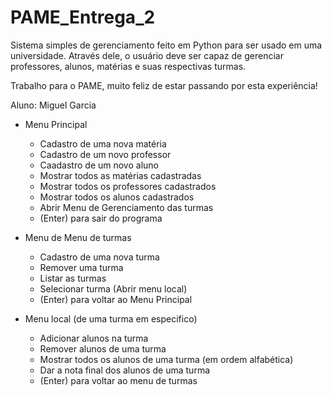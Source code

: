 # PAME_Entrega_2
Sistema simples de gerenciamento feito em Python para ser usado em uma universidade. Através dele, o usuário deve ser
capaz de gerenciar professores, alunos, matérias e suas respectivas turmas.

Trabalho para o PAME, muito feliz de estar passando por esta experiência!

Aluno: Miguel Garcia


* Menu Principal
  * Cadastro de uma nova matéria
  * Cadastro de um novo professor
  * Caadastro de um novo aluno
  * Mostrar todos as matérias cadastradas
  * Mostrar todos os professores cadastrados
  * Mostrar todos os alunos cadastrados
  * Abrir Menu de Gerenciamento das turmas
  * (Enter) para sair do programa

* Menu de Menu de turmas
  * Cadastro de uma nova turma
  * Remover uma turma
  * Listar as turmas
  * Selecionar turma (Abrir menu local)
  * (Enter) para voltar ao Menu Principal

* Menu local (de uma turma em especifico)
  * Adicionar alunos na turma
  * Remover alunos de uma turma
  * Mostrar todos os alunos de uma turma (em ordem alfabética)
  * Dar a nota final dos alunos de uma turma
  * (Enter) para voltar ao menu de turmas 
